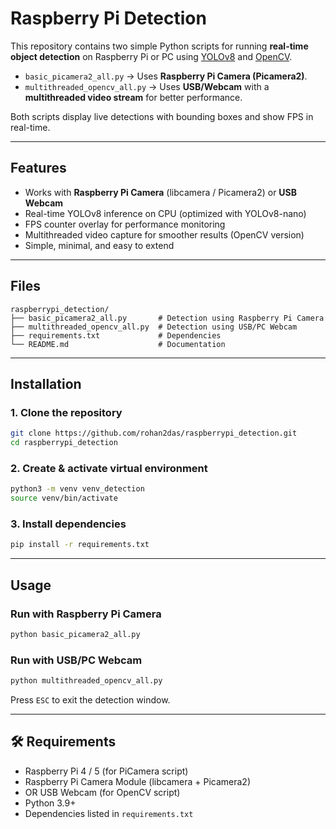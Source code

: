 # Raspberry Pi Detection

This repository contains two simple Python scripts for running **real-time object detection** on Raspberry Pi or PC using [YOLOv8](https://github.com/ultralytics/ultralytics) and [OpenCV](https://opencv.org/).  

- `basic_picamera2_all.py` → Uses **Raspberry Pi Camera (Picamera2)**.  
- `multithreaded_opencv_all.py` → Uses **USB/Webcam** with a **multithreaded video stream** for better performance.  

Both scripts display live detections with bounding boxes and show FPS in real-time.  

---

## Features
- Works with **Raspberry Pi Camera** (libcamera / Picamera2) or **USB Webcam**  
- Real-time YOLOv8 inference on CPU (optimized with YOLOv8-nano)  
- FPS counter overlay for performance monitoring  
- Multithreaded video capture for smoother results (OpenCV version)  
- Simple, minimal, and easy to extend  

---

## Files
```
raspberrypi_detection/
├── basic_picamera2_all.py       # Detection using Raspberry Pi Camera
├── multithreaded_opencv_all.py  # Detection using USB/PC Webcam
├── requirements.txt             # Dependencies
└── README.md                    # Documentation
```

---

## Installation

### 1. Clone the repository
```bash
git clone https://github.com/rohan2das/raspberrypi_detection.git
cd raspberrypi_detection
```

### 2. Create & activate virtual environment
```bash
python3 -m venv venv_detection
source venv/bin/activate
```

### 3. Install dependencies
```bash
pip install -r requirements.txt
```

---

## Usage

### Run with Raspberry Pi Camera
```bash
python basic_picamera2_all.py
```

### Run with USB/PC Webcam
```bash
python multithreaded_opencv_all.py
```

Press `ESC` to exit the detection window.  

---

## 🛠️ Requirements
- Raspberry Pi 4 / 5 (for PiCamera script)  
- Raspberry Pi Camera Module (libcamera + Picamera2)  
- OR USB Webcam (for OpenCV script)  
- Python 3.9+  
- Dependencies listed in `requirements.txt` 